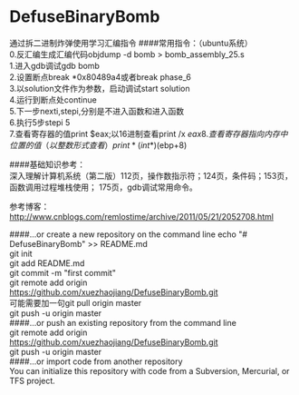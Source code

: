 # DefuseBinaryBomb
通过拆二进制炸弹使用学习汇编指令
####常用指令：（ubuntu系统）    
0.反汇编生成汇编代码objdump -d bomb > bomb_assembly_25.s    
1.进入gdb调试gdb bomb    
2.设置断点break \*0x80489a4或者break phase_6    
3.以solution文件作为参数，启动调试start solution    
4.运行到断点处continue     
5.下一步nexti,stepi,分别是不进入函数和进入函数    
6.执行5步stepi  5        
7.查看寄存器的值print $eax;以16进制查看print /x $eax     
8.查看寄存器指向内存中位置的值（以整数形式查看）print *(int*) ($ebp+8)     
     
####基础知识参考：     
深入理解计算机系统（第二版）112页，操作数指示符；124页，条件码；153页，函数调用过程堆栈使用；
175页，gdb调试常用命令。   
     
参考博客：http://www.cnblogs.com/remlostime/archive/2011/05/21/2052708.html
    
    
    
    
    
    
    
    
####…or create a new repository on the command line
echo "# DefuseBinaryBomb" >> README.md   
git init    
git add README.md    
git commit -m "first commit"    
git remote add origin https://github.com/xuezhaojiang/DefuseBinaryBomb.git    
可能需要加一句git pull origin master     
git push -u origin master    
####…or push an existing repository from the command line    
git remote add origin https://github.com/xuezhaojiang/DefuseBinaryBomb.git    
git push -u origin master     
####…or import code from another repository     
You can initialize this repository with code from a Subversion, Mercurial, or TFS project.       
